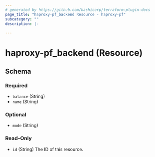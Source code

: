 ```yaml
---
# generated by https://github.com/hashicorp/terraform-plugin-docs
page_title: "haproxy-pf_backend Resource - haproxy-pf"
subcategory: ""
description: |-
  
---
```


# haproxy-pf_backend (Resource)





<!-- schema generated by tfplugindocs -->
## Schema

### Required

- `balance` (String)
- `name` (String)

### Optional

- `mode` (String)

### Read-Only

- `id` (String) The ID of this resource.


